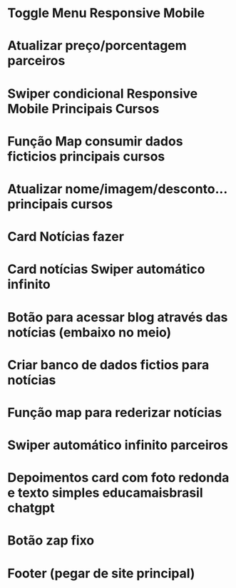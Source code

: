 # Toggle Menu Responsive Mobile
# Atualizar preço/porcentagem parceiros
# Swiper condicional Responsive Mobile Principais Cursos
# Função Map consumir dados ficticios principais cursos
# Atualizar nome/imagem/desconto... principais cursos
# Card Notícias fazer
# Card notícias Swiper automático infinito
# Botão para acessar blog através das notícias (embaixo no meio)
# Criar banco de dados fictios para notícias
# Função map para rederizar notícias
# Swiper automático infinito parceiros
# Depoimentos card com foto redonda e texto simples educamaisbrasil chatgpt
# Botão zap fixo
# Footer (pegar de site principal)